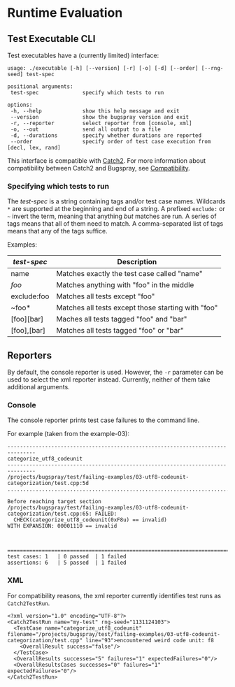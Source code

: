 # Runtime Evaluation

## Test Executable CLI

Test executables have a (currently limited) interface:

```
usage: ./executable [-h] [--version] [-r] [-o] [-d] [--order] [--rng-seed] test-spec

positional arguments:
 test-spec              specify which tests to run

options:
 -h, --help             show this help message and exit
 --version              show the bugspray version and exit
 -r, --reporter         select reporter from [console, xml]
 -o, --out              send all output to a file
 -d, --durations        specify whether durations are reported
 --order                specify order of test case execution from [decl, lex, rand]
```

This interface is compatible with
[Catch2](https://github.com/catchorg/Catch2/blob/devel/docs/command-line.md).
For more information about compatibility between Catch2 and Bugspray, see
[Compatibility](./compatibility.md).

### Specifying which tests to run

The *test-spec* is a string containing tags and/or test case names.
Wildcards `*` are supported at the beginning and end of a string. A
prefixed `exclude:` or `~` invert the term, meaning that anything *but*
matches are run. A series of tags means that all of them need to match.
A comma-separated list of tags means that any of the tags suffice.

Examples:

| *test-spec* | Description                                        |
|-------------|----------------------------------------------------|
| name        | Matches exactly the test case called "name"        |
| *foo*       | Matches anything with "foo" in the middle          |
| exclude:foo | Matches all tests except "foo"                     |
| ~foo*       | Matches all tests except those starting with "foo" |
| [foo][bar]  | Maches all tests tagged "foo" and "bar"            |
| [foo],[bar] | Matches all tests tagged "foo" or "bar"            |

## Reporters

By default, the console reporter is used. However, the `-r` parameter can
be used to select the xml reporter instead. Currently, neither of them take
additional arguments.

### Console

The console reporter prints test case failures to the command line.

For example (taken from the example-03):

```
-------------------------------------------------------------------------------
categorize_utf8_codeunit
-------------------------------------------------------------------------------
/projects/bugspray/test/failing-examples/03-utf8-codeunit-categorization/test.cpp:5d
...............................................................................

Before reaching target section
/projects/bugspray/test/failing-examples/03-utf8-codeunit-categorization/test.cpp:65: FAILED:
  CHECK(categorize_utf8_codeunit(0xF8u) == invalid)
WITH EXPANSION: 00001110 == invalid



===============================================================================
test cases: 1	| 0 passed	| 1 failed
assertions: 6	| 5 passed	| 1 failed

```

### XML

For compatibility reasons, the xml reporter currently identifies test runs
as `Catch2TestRun`.

```
<?xml version="1.0" encoding="UTF-8"?>
<Catch2TestRun name="my-test" rng-seed="1131124103">
  <TestCase name="categorize_utf8_codeunit" filename="/projects/bugspray/test/failing-examples/03-utf8-codeunit-categorization/test.cpp" line="93">encountered weird code unit: f8
    <OverallResult success="false"/>
  </TestCase>
  <OverallResults successes="5" failures="1" expectedFailures="0"/>
  <OverallResultsCases successes="0" failures="1" expectedFailures="0"/>
</Catch2TestRun>
```